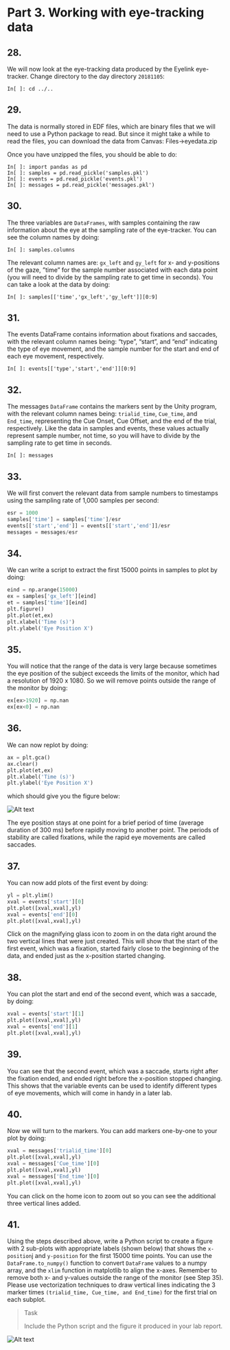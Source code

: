 # Part 3. Working with eye-tracking data

## 28.
We will now look at the eye-tracking data produced by the Eyelink eye-tracker. 
Change directory to the day directory `20181105`:
```shell
In[ ]: cd ../..
```

## 29.
<!-- The data is stored in EDF files, which are binary files that we will need to use the pyedfread package to read (this might take a few minutes):

```shell
In[ ]: samples, events, messages = edf.pread('181105.edf', trial_marker=b'Start Trial')
```
 -->
 
 The data is normally stored in EDF files, which are binary files that we will need to use a Python package to read. But since it might take a while to read the files, you can download the data from Canvas: Files->eyedata.zip

Once you have unzipped the files, you should be able to do:

```shell
In[ ]: import pandas as pd
In[ ]: samples = pd.read_pickle('samples.pkl')
In[ ]: events = pd.read_pickle('events.pkl')
In[ ]: messages = pd.read_pickle('messages.pkl')
```
 
## 30.
The three variables are `DataFrames`, with samples containing the raw information about the eye at the sampling rate of the eye-tracker. You can see the column names by doing:

```shell
In[ ]: samples.columns
```

The relevant column names are: `gx_left` and `gy_left` for x- and y-positions of the gaze, ”time” for the sample number associated with each data point (you will need to divide by the sampling rate to get time in seconds). You can take a look at the data by doing:

```shell
In[ ]: samples[['time','gx_left','gy_left']][0:9]
```

## 31.

The events DataFrame contains information about fixations and saccades, with the relevant column names being: “type”, “start”, and “end” indicating the type of eye movement, and the sample number for the start and end of each eye movement, respectively. 

```shell
In[ ]: events[['type','start','end']][0:9]
```

## 32.
The messages `DataFrame` contains the markers sent by the Unity program, with the relevant column names being: `trialid_time`, `Cue_time`, and `End_time`, representing the Cue Onset, Cue Offset, and the end of the trial, respectively. Like the data in samples and events, these values actually represent sample number, not time, so you will have to divide by the sampling rate to get time in seconds.

```shell
In[ ]: messages
```

## 33.
We will first convert the relevant data from sample numbers to timestamps using the sampling rate of 1,000 samples per second:

```python
esr = 1000
samples['time'] = samples['time']/esr
events[['start','end']] = events[['start','end']]/esr
messages = messages/esr
```

## 34.
We can write a script to extract the first 15000 points in samples to plot by doing:

```python
eind = np.arange(15000)
ex = samples['gx_left'][eind]
et = samples['time'][eind]
plt.figure()
plt.plot(et,ex)
plt.xlabel('Time (s)')
plt.ylabel('Eye Position X')
```

## 35.
You will notice that the range of the data is very large because sometimes the eye position of the subject exceeds the limits of the monitor, which had a resolution of 1920 x 1080. So we will remove points outside the range of the monitor by doing:

```python
ex[ex>1920] = np.nan
ex[ex<0] = np.nan
```

## 36.
We can now replot by doing:

```python
ax = plt.gca()
ax.clear()
plt.plot(et,ex)
plt.xlabel('Time (s)')
plt.ylabel('Eye Position X')
```

which should give you the figure below:

![Alt text](image-4.png)

The eye position stays at one point for a brief period of time (average duration of 300 ms) before rapidly moving to another point. The periods of stability are called fixations, while the rapid eye movements are called saccades.


## 37.
You can now add plots of the first event by doing:

```python
yl = plt.ylim()
xval = events['start'][0]
plt.plot([xval,xval],yl)
xval = events['end'][0]
plt.plot([xval,xval],yl)
```

Click on the magnifying glass icon to zoom in on the data right around the two vertical lines that were just created. This will show that the start of the first event, which was a fixation, started fairly close to the beginning of the data, and ended just as the x-position started changing.

## 38.
You can plot the start and end of the second event, which was a saccade, by doing:

```python
xval = events['start'][1]
plt.plot([xval,xval],yl)
xval = events['end'][1]
plt.plot([xval,xval],yl)
```

## 39.
You can see that the second event, which was a saccade, starts right after the fixation ended, and ended right before the x-position stopped changing. This shows that the variable events can be used to identify different types of eye movements, which will come in handy in a later lab.

## 40.
Now we will turn to the markers. You can add markers one-by-one to your plot by doing:

```python
xval = messages['trialid_time'][0]
plt.plot([xval,xval],yl)
xval = messages['Cue_time'][0]
plt.plot([xval,xval],yl)
xval = messages['End_time'][0]
plt.plot([xval,xval],yl)
```

You can click on the home icon to zoom out so you can see the additional three vertical lines added.

## 41.
Using the steps described above, write a Python script to create a figure with 2 sub-plots with appropriate labels (shown below) that shows the `x-position`j and `y-position` for the first 15000 time points. You can use the `DataFrame.to_numpy()` function to convert `DataFrame` values to a numpy array, and the `xlim` function in matplotlib to align the x-axes. Remember to remove both x- and y-values outside the range of the monitor (see Step 35). Please use vectorization techniques to draw vertical lines indicating the 3 marker times `(trialid_time, Cue_time, and End_time)` for the first trial on each subplot. 

> <p class="task"> Task
>
> Include the Python script and the figure it produced in your lab report.

![Alt text](image-5.png)
